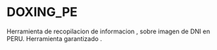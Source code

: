 # DOXING_PE
Herramienta de recopilacion de informacion , sobre imagen de DNI en PERU. Herramienta garantizado .
